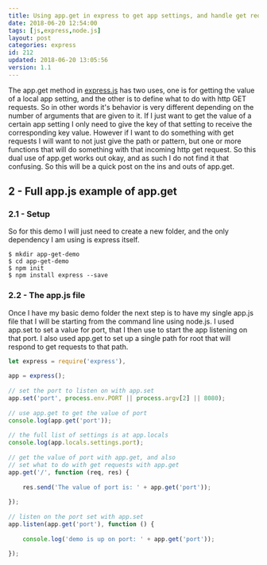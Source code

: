 ```yaml
---
title: Using app.get in express to get app settings, and handle get requests.
date: 2018-06-20 12:54:00
tags: [js,express,node.js]
layout: post
categories: express
id: 212
updated: 2018-06-20 13:05:56
version: 1.1
---
```


The app.get method in [express.js](https://expressjs.com/) has two uses, one is for getting the value of a local app setting, and the other is to define what to do with http GET requests. So in other words it's behavior is very different depending on the number of arguments that are given to it. If I just want to get the value of a certain app setting I only need to give the key of that setting to receive the corresponding key value. However if I want to do something with get requests I will want to not just give the path or pattern, but one or more functions that will do something with that incoming http get request. So this dual use of app.get works out okay, and as such I do not find it that confusing. So this will be a quick post on the ins and outs of app.get.

<!-- more -->

## 2 - Full app.js example of app.get

### 2.1 - Setup

So for this demo I will just need to create a new folder, and the only dependency I am using is express itself.

```
$ mkdir app-get-demo
$ cd app-get-demo
$ npm init
$ npm install express --save
```

### 2.2 - The app.js file

Once I have my basic demo folder the next step is to have my single app.js file that I will be starting from the command line using node.js. I used app.set to set a value for port, that I then use to start the app listening on that port. I also used app.get to set up a single path for root that will respond to get requests to that path.

```js
let express = require('express'),
 
app = express();
 
// set the port to listen on with app.set
app.set('port', process.env.PORT || process.argv[2] || 8080);
 
// use app.get to get the value of port
console.log(app.get('port'));
 
// the full list of settings is at app.locals
console.log(app.locals.settings.port);
 
// get the value of port with app.get, and also
// set what to do with get requests with app.get
app.get('/', function (req, res) {
 
    res.send('The value of port is: ' + app.get('port'));
 
});
 
// listen on the port set with app.set
app.listen(app.get('port'), function () {
 
    console.log('demo is up on port: ' + app.get('port'));
 
});
```

